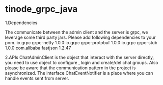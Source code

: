 # tinode_grpc_java

1.Dependencies

The communicate between the admin client and the server is grpc, we leverage some third party jars.
Please add following dependencies to your pom.
<dependencies>
        <dependency>
            <groupId>io.grpc</groupId>
            <artifactId>grpc-netty</artifactId>
            <version>1.0.0</version>
        </dependency>
        <dependency>
            <groupId>io.grpc</groupId>
            <artifactId>grpc-protobuf</artifactId>
            <version>1.0.0</version>
        </dependency>
        <dependency>
            <groupId>io.grpc</groupId>
            <artifactId>grpc-stub</artifactId>
            <version>1.0.0</version>
        </dependency>
        <dependency>
	    <groupId>com.alibaba</groupId>
	    	<artifactId>fastjson</artifactId>
	    	<version>1.2.47</version>
		</dependency>
</dependencies>


2.APIs
ChatAdminClient is the object that interact with the server directly, you need to use object to configure , login and create/del chat groups. Also please be aware that the communication pattern in the project is asynchronized. The interface ChatEventNotifier is a place where you can handle events sent from server.

 


